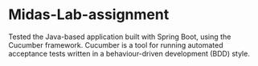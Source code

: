 # Midas-Lab-assignment
Tested the Java-based application built with Spring Boot, using the Cucumber framework. Cucumber is a tool for running automated acceptance tests written in a behaviour-driven development (BDD) style.

